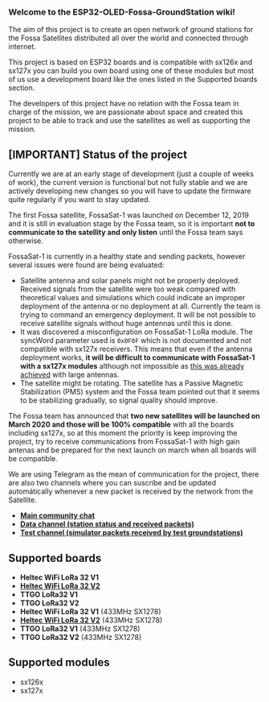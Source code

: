 ### Welcome to the ESP32-OLED-Fossa-GroundStation wiki!

The aim of this project is to create an open network of ground stations for the Fossa Satellites distributed all over the world and connected through internet.

This project is based on ESP32 boards and is compatible with sx126x and sx127x you can build you own board using one of these modules but most of us use a development board like the ones listed in the Supported boards section.

The developers of this project have no relation with the Fossa team in charge of the mission, we are passionate about space and created this project to be able to track and use the satellites as well as supporting the mission.

## [IMPORTANT] Status of the project
Currently we are at an early stage of development (just a couple of weeks of work), the current version is functional but not fully stable and we are actively developing new changes so you will have to update the firmware quite regularly if you want to stay updated.

The first Fossa satellite, FossaSat-1 was launched on December 12, 2019 and it is still in evaluation stage by the Fossa team, so it is important **not to communicate to the satellity and only listen** until the Fossa team says otherwise. 

FossaSat-1 is currently in a healthy state and sending packets, however several issues were found are being evaluated:
* Satellite antenna and solar panels might not be properly deployed. Received signals from the satellite were too weak compared with theoretical values and simulations which could indicate an improper deployment of the antenna or no deployment at all. Currently the team is trying to command an emergency deployment. It will be not possible to receive satellite signals without huge antennas until this is done.
* It was discovered a misconfiguration on FossaSat-1 LoRa module. The syncWord parameter used is `0x0F0F` which is not documented and not compatible with sx127x receivers. This means that even if the antenna deployment works, **it will be difficult to communicate with FossaSat-1 with a sx127x modules** although not impossible as [this was already achieved](https://twitter.com/G4lile0/status/1204311425025486848) with large antennas.
* The satellite might be rotating. The satellite has a Passive Magnetic Stabilization (PMS) system and the Fossa team pointed out that it seems to be stabilizing gradually, so signal quality should improve.

The Fossa team has announced that **two new satellites will be launched on March 2020 and those will be 100% compatible** with all the boards including sx127x, so at this moment the priority is keep improving the project, try to receive communications from FossaSat-1 with high gain antenas and be prepared for the next launch on march when all boards will be compatible.

We are using Telegram as the mean of communication for the project, there are also two channels where you can suscribe and be updated automátically whenever a new packet is received by the network from the Satellite.
* [**Main community chat**](https://t.me/joinchat/DmYSElZahiJGwHX6jCzB3Q)
* [**Data channel (station status and received packets)**](https://t.me/FOSSASAT_DATA)
* [**Test channel (simulator packets received by test groundstations)**](https://t.me/FOSSASAT_TEST)

## Supported boards
* **Heltec WiFi LoRa 32 V1** 
* [**Heltec WiFi LoRa 32 V2**](https://heltec.org/project/wifi-lora-32/)
* **TTGO LoRa32 V1** 
* **TTGO LoRa32 V2** 
* **Heltec WiFi LoRa 32 V1** (433MHz SX1278)
* [**Heltec WiFi LoRa 32 V2**](https://heltec.org/project/wifi-lora-32/) (433MHz SX1278) 
* **TTGO LoRa32 V1** (433MHz SX1278)
* **TTGO LoRa32 V2** (433MHz SX1278)

## Supported modules
* sx126x
* sx127x